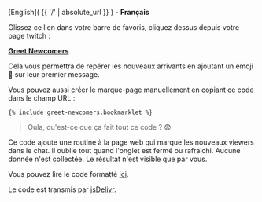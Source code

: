[English]( {{ '/' | absolute_url }} ) - **Français**

Glissez ce lien dans votre barre de favoris, cliquez dessus depuis votre page twitch :

**<a href="{% include greet-newcomers.bookmarklet %}">Greet Newcomers</a>**

Cela vous permettra de repérer les nouveaux arrivants en ajoutant un émoji 👋 sur leur premier message.

Vous pouvez aussi créer le marque-page manuellement en copiant ce code dans le champ URL :

```
{% include greet-newcomers.bookmarklet %}
```

> Oula, qu'est-ce que ça fait tout ce code ? 😨

Ce code ajoute une routine à la page web qui marque les nouveaux viewers dans le chat. Il oublie tout quand l'onglet est fermé ou rafraichi. Aucune donnée n'est collectée. Le résultat n'est visible que par vous.

Vous pouvez lire le code formatté [ici](https://github.com/thomaslule/twitch-greet-newcomers/blob/master/greet-newcomers.js).

Le code est transmis par [jsDelivr](https://www.jsdelivr.com/).
